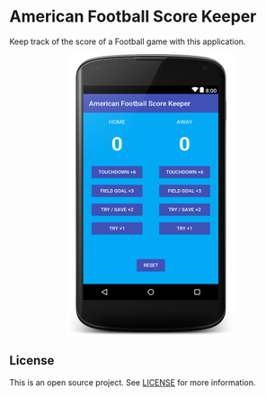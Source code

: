 # American Football Score Keeper

Keep track of the score of a Football game with this application.

<div align="center">
    <img src="github/preview.png" height="500px" width="300px">
</div>


## License

This is an open source project. See [LICENSE](LICENSE) for more information.